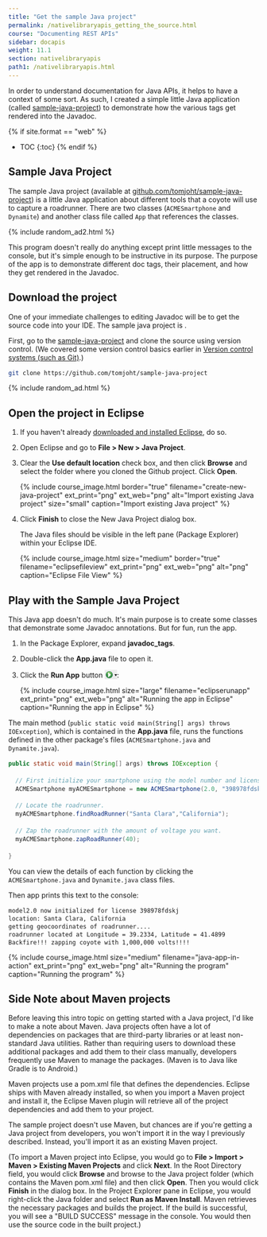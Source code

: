 ```yaml
---
title: "Get the sample Java project"
permalink: /nativelibraryapis_getting_the_source.html
course: "Documenting REST APIs"
sidebar: docapis
weight: 11.1
section: nativelibraryapis
path1: /nativelibraryapis.html
---
```


In order to understand documentation for Java APIs, it helps to have a context of some sort. As such, I created a simple little Java application (called [sample-java-project](https://github.com/tomjoht/sample-java-project)) to demonstrate how the various tags get rendered into the Javadoc.

{% if site.format == "web" %}
* TOC
{:toc}
{% endif %}

## Sample Java Project

The sample Java project (available at [github.com/tomjoht/sample-java-project](https://github.com/tomjoht/sample-java-project)) is a little Java application about different tools that a coyote will use to capture a roadrunner. There are two classes (`ACMESmartphone` and `Dynamite`) and another class file called `App` that references the classes.

{% include random_ad2.html %}

This program doesn't really do anything except print little messages to the console, but it's simple enough to be instructive in its purpose. The purpose of the app is to demonstrate different doc tags, their placement, and how they get rendered in the Javadoc.

## <i class="fa fa-user-circle"></i> Download the project

One of your immediate challenges to editing Javadoc will be to get the source code into your IDE. The sample java project is .

First, go to the [sample-java-project](https://github.com/tomjoht/sample-java-project) and clone the source using version control. (We covered some version control basics earlier in <a href="pubapis_version_control.html">Version control systems (such as Git)</a>.)

```bash
git clone https://github.com/tomjoht/sample-java-project
```

{% include random_ad.html %}

## <i class="fa fa-user-circle"></i> Open the project in Eclipse

1.  If you haven't already [downloaded and installed Eclipse](nativelibraryapis_overview.html#eclipse), do so.
1.  Open Eclipse and go to **File > New > Java Project**.
2.  Clear the **Use default location** check box, and then click **Browse** and select the folder where you cloned the Github project. Click **Open**.

    {% include course_image.html border="true" filename="create-new-java-project" ext_print="png" ext_web="png" alt="Import existing Java project" size="small" caption="Import existing Java project" %}

3.  Click **Finish** to close the New Java Project dialog box.

	  The Java files should be visible in the left pane (Package Explorer) within your Eclipse IDE.

    {% include course_image.html size="medium" border="true" filename="eclipsefileview" ext_print="png" ext_web="png" alt="png" caption="Eclipse File View" %}

## <i class="fa fa-user-circle"></i> Play with the Sample Java Project

This Java app doesn't do much. It's main purpose is to create some classes that demonstrate some Javadoc annotations. But for fun, run the app.

1.  In the Package Explorer, expand **javadoc_tags**.
2.  Double-click the **App.java** file to open it.
3.  Click the **Run App** button <img src="images/javarunbutton.png" style="vertical-align:bottom" />:

    {% include course_image.html size="large" filename="eclipserunapp" ext_print="png" ext_web="png" alt="Running the app in Eclipse" caption="Running the app in Eclipse" %}

The main method (`public static void main(String[] args) throws IOException`), which is contained in the **App.java** file, runs the functions defined in the other package's files (`ACMESmartphone.java` and `Dynamite.java`).

```java
public static void main(String[] args) throws IOException {

  // First initialize your smartphone using the model number and license key.
  ACMESmartphone myACMESmartphone = new ACMESmartphone(2.0, "398978fdskj");

  // Locate the roadrunner.
  myACMESmartphone.findRoadRunner("Santa Clara","California");

  // Zap the roadrunner with the amount of voltage you want.
  myACMESmartphone.zapRoadRunner(40);

}
```

You can view the details of each function by clicking the `ACMESmartphone.java` and `Dynamite.java` class files.

Then app prints this text to the console:

```
model2.0 now initialized for license 398978fdskj
location: Santa Clara, California
getting geocoordinates of roadrunner....
roadrunner located at Longitude = 39.2334, Latitude = 41.4899
Backfire!!! zapping coyote with 1,000,000 volts!!!!
```

{% include course_image.html  size="medium"  filename="java-app-in-action" ext_print="png" ext_web="png" alt="Running the program" caption="Running the program" %}

## Side Note about Maven projects

Before leaving this intro topic on getting started with a Java project, I'd like to make a note about Maven. Java projects often have a lot of dependencies on packages that are third-party libraries or at least non-standard Java utilities. Rather than requiring users to download these additional packages and add them to their class manually, developers frequently use Maven to manage the packages. (Maven is to Java like Gradle is to Android.)

Maven projects use a pom.xml file that defines the dependencies. Eclipse ships with Maven already installed, so when you import a Maven project and install it, the Eclipse Maven plugin will retrieve all of the project dependencies and add them to your project.

The sample project doesn't use Maven, but chances are if you're getting a Java project from developers, you won't import it in the way I previously described. Instead, you'll import it as an existing Maven project.

(To import a Maven project into Eclipse, you would go to **File > Import > Maven > Existing Maven Projects** and click **Next**. In the Root Directory field, you would click **Browse** and browse to the Java project folder (which contains the Maven pom.xml file) and then click **Open**. Then you would click **Finish** in the dialog box. In the Project Explorer pane in Eclipse, you would right-click the Java folder and select **Run as Maven Install**. Maven retrieves the necessary packages and builds the project. If the build is successful, you will see a "BUILD SUCCESS" message in the console. You would then use the source code in the built project.)
